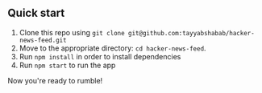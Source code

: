 ## Quick start

1.  Clone this repo using `git clone git@github.com:tayyabshabab/hacker-news-feed.git`
2.  Move to the appropriate directory: `cd hacker-news-feed`.<br />
3.  Run `npm install` in order to install dependencies
4.  Run `npm start` to run the app

Now you're ready to rumble!
